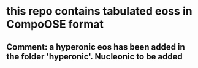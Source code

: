 # this repo contains tabulated eoss in CompoOSE format

## Comment: a hyperonic eos has been added in the folder 'hyperonic'. Nucleonic to be added
